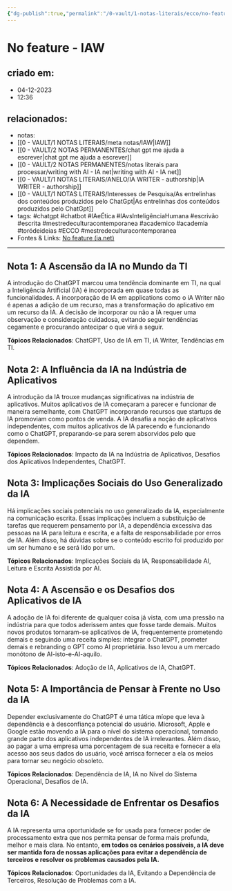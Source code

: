 ```yaml
---
{"dg-publish":true,"permalink":"/0-vault/1-notas-literais/ecco/no-feature-iaw/","tags":["chatgpt","chatbot","IAeÉtica","IAvsInteligênciaHumana","escrivão","escrita","mestredeculturacontemporanea","academico","academia","toródeideias","ECCO"],"dgHomeLink":true,"dgShowLocalGraph":true,"dgShowFileTree":true,"noteIcon":""}
---
```


# No feature -  IAW

## criado em: 
- 04-12-2023
- 12:36
## relacionados:
- notas: 
- [[0 - VAULT/1 NOTAS LITERAIS/meta notas/IAW\|IAW]]
- [[0 - VAULT/2 NOTAS PERMANENTES/chat gpt me ajuda a escrever\|chat gpt me ajuda a escrever]]
- [[0 - VAULT/2 NOTAS PERMANENTES/notas literais para processar/writing with AI - IA net\|writing with AI - IA net]]
- [[0 - VAULT/1 NOTAS LITERAIS/ANELO/IA WRITER - authorship\|IA WRITER - authorship]]
- [[0 - VAULT/1 NOTAS LITERAIS/Interesses de Pesquisa/As entrelinhas dos conteúdos produzidos pelo ChatGpt\|As entrelinhas dos conteúdos produzidos pelo ChatGpt]]
- tags: #chatgpt #chatbot #IAeÉtica #IAvsInteligênciaHumana #escrivão #escrita #mestredeculturacontemporanea #academico #academia #toródeideias #ECCO #mestredeculturacontemporanea 
- Fontes & Links: [No feature (ia.net)](https://ia.net/topics/no-feature)
---
## Nota 1: A Ascensão da IA no Mundo da TI
A introdução do ChatGPT marcou uma tendência dominante em TI, na qual a Inteligência Artificial (IA) é incorporada em quase todas as funcionalidades. A incorporação de IA em applications como o iA Writer não é apenas a adição de um recurso, mas a transformação do aplicativo em um recurso da IA. A decisão de incorporar ou não a IA requer uma observação e consideração cuidadosa, evitando seguir tendências cegamente e procurando antecipar o que virá a seguir.

**Tópicos Relacionados**: ChatGPT, Uso de IA em TI, iA Writer, Tendências em TI.

## Nota 2: A Influência da IA na Indústria de Aplicativos
A introdução da IA trouxe mudanças significativas na indústria de aplicativos. Muitos aplicativos de IA começaram a parecer e funcionar de maneira semelhante, com ChatGPT incorporando recursos que startups de IA promoviam como pontos de venda. A IA desafia a noção de aplicativos independentes, com muitos aplicativos de IA parecendo e funcionando como o ChatGPT, preparando-se para serem absorvidos pelo que dependem.

**Tópicos Relacionados**: Impacto da IA na Indústria de Aplicativos, Desafios dos Aplicativos Independentes, ChatGPT.

## Nota 3: Implicações Sociais do Uso Generalizado da IA
Há implicações sociais potenciais no uso generalizado da IA, especialmente na comunicação escrita. Essas implicações incluem a substituição de tarefas que requerem pensamento por IA, a dependência excessiva das pessoas na IA para leitura e escrita, e a falta de responsabilidade por erros de IA. Além disso, há dúvidas sobre se o conteúdo escrito foi produzido por um ser humano e se será lido por um.

**Tópicos Relacionados**: Implicações Sociais da IA, Responsabilidade AI, Leitura e Escrita Assistida por AI.

## Nota 4: A Ascensão e os Desafios dos Aplicativos de IA
A adoção de IA foi diferente de qualquer coisa já vista, com uma pressão na indústria para que todos aderissem antes que fosse tarde demais. Muitos novos produtos tornaram-se aplicativos de IA, frequentemente prometendo demais e seguindo uma receita simples: integrar o ChatGPT, prometer demais e rebranding o GPT como AI proprietária. Isso levou a um mercado monótono de AI-isto-e-AI-aquilo.

**Tópicos Relacionados**: Adoção de IA, Aplicativos de IA, ChatGPT.

## Nota 5: A Importância de Pensar à Frente no Uso da IA
Depender exclusivamente do ChatGPT é uma tática míope que leva à dependência e à desconfiança potencial do usuário. Microsoft, Apple e Google estão movendo a IA para o nível do sistema operacional, tornando grande parte dos aplicativos independentes de IA irrelevantes. Além disso, ao pagar a uma empresa uma porcentagem de sua receita e fornecer a ela acesso aos seus dados do usuário, você arrisca fornecer a ela os meios para tornar seu negócio obsoleto.

**Tópicos Relacionados**: Dependência de IA, IA no Nível do Sistema Operacional, Desafios de IA.

## Nota 6: A Necessidade de Enfrentar os Desafios da IA
A IA representa uma oportunidade se for usada para fornecer poder de processamento extra que nos permita pensar de forma mais profunda, melhor e mais clara. No entanto, **em todos os cenários possíveis, a IA deve ser mantida fora de nossas aplicações para evitar a dependência de terceiros e resolver os problemas causados pela IA.**

**Tópicos Relacionados**: Oportunidades da IA, Evitando a Dependência de Terceiros, Resolução de Problemas com a IA.